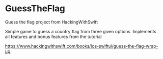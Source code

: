 # GuessTheFlag
Guess the flag project from HackingWithSwift

Simple game to guess a country flag from three given options.
Implements all features and bonus features from the tutorial

https://www.hackingwithswift.com/books/ios-swiftui/guess-the-flag-wrap-up
